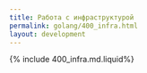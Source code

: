 ```yaml
---
title: Работа с инфраструктурой
permalink: golang/400_infra.html
layout: development
---
```


{% include 400_infra.md.liquid%}